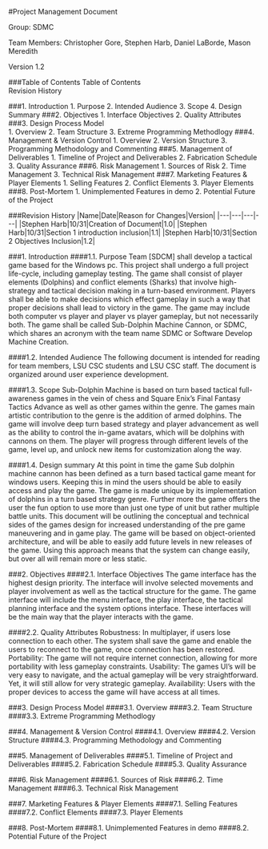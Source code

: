 #Project Management Document

Group: SDMC

Team Members: Christopher Gore, Stephen Harb, Daniel LaBorde, Mason Meredith

Version 1.2

###Table of Contents
Table of Contents  
Revision History

###1. Introduction
    1. Purpose
    2. Intended Audience
    3. Scope
    4. Design Summary
###2. Objectives
    1. Interface Objectives
    2. Quality Attributes
###3. Design Process Model  
    1. Overview
    2. Team Structure
    3. Extreme Programming Methodlogy
###4. Management & Version Control
    1. Overview
    2. Version Structure
    3. Programming Methodology and Commenting
###5. Management of Deliverables
    1. Timeline of Project and Deliverables
    2. Fabrication Schedule
    3. Quality Assurance
###6. Risk Management
    1. Sources of Risk
    2. Time Management
    3. Technical Risk Management
###7. Marketing Features & Player Elements
    1. Selling Features
    2. Conflict Elements
    3. Player Elements
###8. Post-Mortem
    1. Unimplemented Features in demo
    2. Potential Future of the Project

###Revision History
|Name|Date|Reason for Changes|Version|
|---|---|---|---|
|Stephen Harb|10/31|Creation of Document|1.0|
|Stephen Harb|10/31|Section 1 introduction inclusion|1.1|
|Stephen Harb|10/31|Section 2 Objectives Inclusion|1.2|



###1. Introduction
####1.1. Purpose
Team [SDCM] shall develop a tactical game based for the Windows pc. This project shall undergo a full project life-cycle, including gameplay testing. The game shall consist of player elements (Dolphins) and conflict elements (Sharks) that involve high-strategy and tactical decision making in a turn-based environment. Players shall be able to make decisions which effect gameplay in such a way that proper decisions shall lead to victory in the game. The game may include both computer vs player and player vs player gameplay, but not necessarily both. The game shall be called Sub-Dolphin Machine Cannon, or SDMC, which shares an acronym with the team name SDMC or Software Develop Machine Creation.

####1.2. Intended Audience
The following document is intended for reading for team members, LSU CSC students and LSU CSC staff. The document is organized around user experience development.

####1.3. Scope
Sub-Dolphin Machine is based on turn based tactical full-awareness games in the vein of chess and Square Enix’s Final Fantasy Tactics Advance as well as other games within the genre. The games main artistic contribution to the genre is the addition of armed dolphins. The game will involve deep turn based strategy and player advancement as well as the ability to control the in-game avatars, which will be dolphins with cannons on them. The player will progress through different levels of the game, level up, and unlock new items for customization along the way.

####1.4. Design summary
At this point in time the game Sub dolphin machine cannon has been defined as a turn based tactical game meant for windows users. Keeping this in mind the users should be able to easily access and play the game. The game is made unique by its implementation of dolphins in a turn based strategy genre. Further more the game offers the user the fun option to use more than just one type of unit but rather multiple battle units. This document will be outlining the conceptual and technical sides of the games design for increased understanding of the pre game maneuvering and in game play. The game will be based on object-oriented architecture, and will be able to easily add future levels in new releases of the game. Using this approach means that the system can change easily, but over all will remain more or less static. 

###2. Objectives
####2.1. Interface Objectives
The game interface has the highest design priority. The interface will involve selected movements and player involvement as well as the tactical structure for the game. The game interface will include the menu interface, the play interface, the tactical planning interface and the system options interface. These interfaces will be the main way that the player interacts with the game. 

####2.2. Quality Attributes
Robustness: In multiplayer, if users lose connection to each other. The system shall save the game and enable the users to reconnect to the game, once connection has been restored.
Portability: The game will not require internet connection, allowing for more portability with less gameplay constraints.
Usability: The games UI’s will be very easy to navigate, and the actual gameplay will be very straightforward. Yet, it will still allow for very strategic gameplay.
Availability: Users with the proper devices to access the game will have access at all times. 

###3. Design Process Model 
####3.1. Overview
####3.2. Team Structure
####3.3. Extreme Programming Methodlogy

###4. Management & Version Control
####4.1. Overview
####4.2. Version Structure
####4.3. Programming Methodology and Commenting

###5. Management of Deliverables
####5.1. Timeline of Project and Deliverables
####5.2. Fabrication Schedule
####5.3. Quality Assurance
    
###6. Risk Management
####6.1. Sources of Risk
####6.2. Time Management
####6.3. Technical Risk Management

###7. Marketing Features & Player Elements
####7.1. Selling Features
####7.2. Conflict Elements
####7.3. Player Elements

###8. Post-Mortem
####8.1. Unimplemented Features in demo
####8.2. Potential Future of the Project

